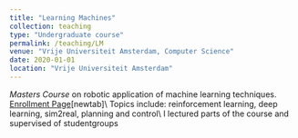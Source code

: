```yaml
---
title: "Learning Machines"
collection: teaching
type: "Undergraduate course"
permalink: /teaching/LM
venue: "Vrije Universiteit Amsterdam, Computer Science"
date: 2020-01-01
location: "Vrije Universiteit Amsterdam"
---
```


_Masters Course_ on robotic application of machine learning techniques. [Enrollment Page](https://studiegids.vu.nl/en/Master/2020-2021/artificial-intelligence/XM_0061#/)[newtab]\\
Topics include: reinforcement learning, deep learning, sim2real, planning and control\\
I lectured parts of the course and supervised of studentgroups 
